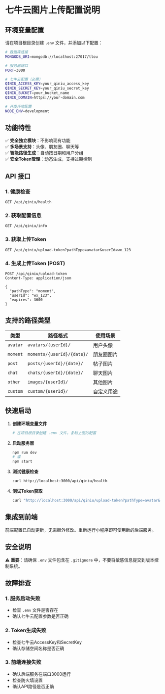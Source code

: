 # 七牛云图片上传配置说明

## 环境变量配置

请在项目根目录创建 `.env` 文件，并添加以下配置：

```bash
# 数据库连接
MONGODB_URI=mongodb://localhost:27017/tlou

# 服务器端口
PORT=3000

# 七牛云配置（必需）
QINIU_ACCESS_KEY=your_qiniu_access_key
QINIU_SECRET_KEY=your_qiniu_secret_key
QINIU_BUCKET=your_bucket_name
QINIU_DOMAIN=https://your-domain.com

# 开发环境配置
NODE_ENV=development
```

## 功能特性

✅ **完全独立模块**：不影响现有功能  
✅ **多场景支持**：头像、朋友圈、聊天等  
✅ **智能路径生成**：自动按日期和用户分组  
✅ **安全Token管理**：动态生成，支持过期控制  

## API 接口

### 1. 健康检查
```
GET /api/qiniu/health
```

### 2. 获取配置信息
```
GET /api/qiniu/info
```

### 3. 获取上传Token
```
GET /api/qiniu/upload-token?pathType=avatar&userId=wx_123
```

### 4. 生成上传Token (POST)
```
POST /api/qiniu/upload-token
Content-Type: application/json

{
  "pathType": "moment",
  "userId": "wx_123",
  "expires": 3600
}
```

## 支持的路径类型

| 类型 | 路径格式 | 使用场景 |
|------|----------|----------|
| `avatar` | `avatars/{userId}/` | 用户头像 |
| `moment` | `moments/{userId}/{date}/` | 朋友圈图片 |
| `post` | `posts/{userId}/{date}/` | 帖子图片 |
| `chat` | `chats/{userId}/{date}/` | 聊天图片 |
| `other` | `images/{userId}/` | 其他图片 |
| `custom` | `custom/{userId}/` | 自定义用途 |

## 快速启动

1. **创建环境变量文件**
   ```bash
   # 在项目根目录创建 .env 文件，复制上面的配置
   ```

2. **启动服务器**
   ```bash
   npm run dev
   # 或
   npm start
   ```

3. **测试健康检查**
   ```bash
   curl http://localhost:3000/api/qiniu/health
   ```

4. **测试Token获取**
   ```bash
   curl "http://localhost:3000/api/qiniu/upload-token?pathType=avatar&userId=test123"
   ```

## 集成到前端

前端配置已自动更新，无需额外修改。重新运行小程序即可使用新的后端服务。

## 安全说明

⚠️ **重要**：请确保 `.env` 文件包含在 `.gitignore` 中，不要将敏感信息提交到版本控制系统。

## 故障排查

### 1. 服务启动失败
- 检查 `.env` 文件是否存在
- 确认七牛云配置参数是否正确

### 2. Token生成失败
- 检查七牛云AccessKey和SecretKey
- 确认存储空间名称是否正确

### 3. 前端连接失败
- 确认后端服务在端口3000运行
- 检查防火墙设置
- 确认API路径是否正确
